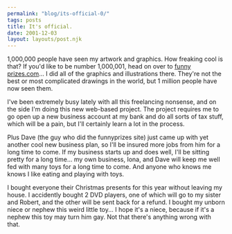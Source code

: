 ```yaml
---
permalink: "blog/its-official-0/"
tags: posts
title: It's official.
date: 2001-12-03
layout: layouts/post.njk
---
```


1,000,000 people have seen my artwork and graphics. How freaking cool is that? If you'd like to be number 1,000,001, head on over to [funny prizes.com][1]... I did all of the graphics and illustrations there. They're not the best or most complicated drawings in the world, but 1 million people have now seen them.

I've been extremely busy lately with all this freelancing nonsense, and on the side I'm doing this new web-based project. The project requires me to go open up a new business account at my bank and do all sorts of tax stuff, which will be a pain, but I'll certainly learn a lot in the process. 

Plus Dave (the guy who did the funnyprizes site) just came up with yet another cool new business plan, so I'll be insured more jobs from him for a long time to come. If my business starts up and does well, I'll be sitting pretty for a long time... my own business, Iona, and Dave will keep me well fed with many toys for a long time to come. And anyone who knows me knows I like eating and playing with toys.

I bought everyone their Christmas presents for this year without leaving my house. I accidently bought 2 DVD players, one of which will go to my sister and Robert, and the other will be sent back for a refund. I bought my unborn niece or nephew this weird little toy... I hope it's a niece, because if it's a nephew this toy may turn him gay. Not that there's anything wrong with that.

 [1]: http://www.funnyprizes.com/
